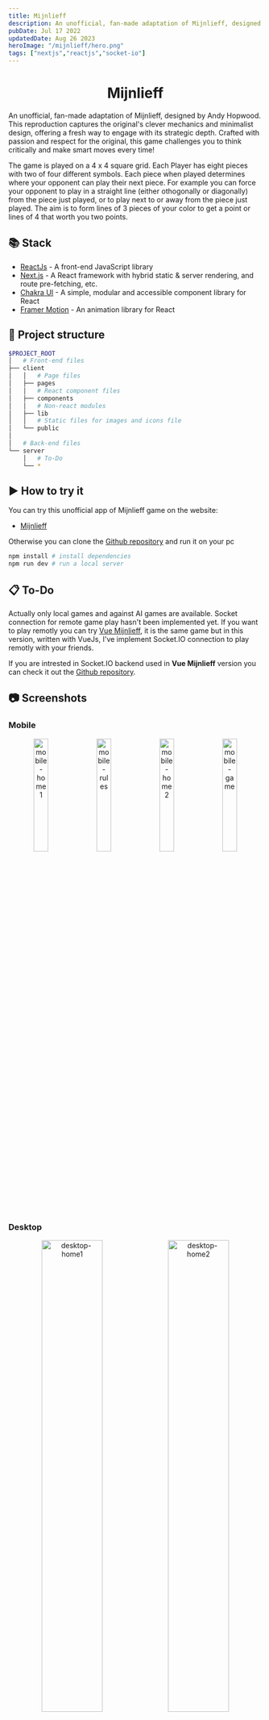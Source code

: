 ```yaml
---
title: Mijnlieff
description: An unofficial, fan-made adaptation of Mijnlieff, designed by Andy Hopwood. This reproduction captures the original's clever mechanics and minimalist design, offering a fresh way to engage with its strategic depth. Crafted with passion and respect for the original, this game challenges you to think critically and make smart moves every time!
pubDate: Jul 17 2022
updatedDate: Aug 26 2023
heroImage: "/mijnlieff/hero.png"
tags: ["nextjs","reactjs","socket-io"]
---
```


<div align='center'>
  <h1 class="main-title">Mijnlieff</h1>
</div>

An unofficial, fan-made adaptation of Mijnlieff, designed by Andy Hopwood. This reproduction captures the original's clever mechanics and minimalist design, offering a fresh way to engage with its strategic depth. Crafted with passion and respect for the original, this game challenges you to think critically and make smart moves every time!

The game is played on a 4 x 4 square grid. Each Player has eight pieces with two of four different symbols. Each piece when played determines where your opponent can play their next piece. For example you can force your opponent to play in a straight line (either othogonally or diagonally) from the piece just played, or to play next to or away from the piece just played. The aim is to form lines of 3 pieces of your color to get a point or lines of 4 that worth you two points.

## 📚 Stack

- <a href="https://react.dev" target="_blank">ReactJs</a> - A front-end JavaScript library
- <a href="https://nextjs.org/" target="_blank">Next.js</a> - A React framework with hybrid static & server rendering, and route pre-fetching, etc.
- <a href="https://chakra-ui.com/" target="_blank">Chakra UI</a> - A simple, modular and accessible component library for React
- <a href="https://www.framer.com/motion/" target="_blank">Framer Motion</a> - An animation library for React

## 📂 Project structure

```sh
$PROJECT_ROOT
│   # Front-end files
├── client
│   │   # Page files
│   ├── pages
│   │   # React component files
│   ├── components
│   │   # Non-react modules
│   ├── lib
│   │   # Static files for images and icons file
│   └── public
│
│   # Back-end files
└── server
    │   # To-Do
    └── *
```

## ▶️ How to try it

You can try this unofficial app of Mijnlieff game on the website:

- <a href="https://www.mijnlieff.alessiopoggi.org" target="_blank">Mijnlieff</a>

Otherwise you can clone the <a href="https://github.com/AlessioPoggi99/Fan-made-Mijnlieff" target="_blank">Github repository</a> and run it on your pc

```sh
npm install # install dependencies
npm run dev # run a local server
```

## 📋 To-Do

Actually only local games and against AI games are available. Socket connection for remote game play hasn't been implemented yet.
If you want to play remotly you can try <a href="https://mijnlieff.netlify.app" target="_blank">Vue Mijnlieff</a>, it is the same game
but in this version, written with VueJs, I've implement Socket.IO connection to play remotly with your friends.

If you are intrested in Socket.IO backend used in **Vue Mijnlieff** version you can check it out the <a href="https://github.com/AlessioPoggi99/vue-mijnlieff" target="_blank">Github repository</a>.

## 📷 Screenshots

### Mobile

<p align="center" class="img-grid">
  <img width="24%" height="auto" alt="mobile-home1" class="rounded-md" src="https://www.alessiopoggi.org/mijnlieff/mobile1.png"/>
  <img width="24%" height="auto" alt="mobile-rules" class="rounded-md" src="https://www.alessiopoggi.org/mijnlieff/mobile2.png"/>
  <img width="24%" height="auto" alt="mobile-home2" class="rounded-md" src="https://www.alessiopoggi.org/mijnlieff/mobile3.png"/>
  <img width="24%" height="auto" alt="mobile-game" class="rounded-md" src="https://www.alessiopoggi.org/mijnlieff/mobile4.png"/>
</p>

### Desktop

<p align="center" class="img-grid-2">
  <img width="49%" height="auto" alt="desktop-home1" class="no-shadow" src="https://www.alessiopoggi.org/mijnlieff/desktop1.png"/>
  <img width="49%" height="auto" alt="desktop-home2" class="no-shadow" src="https://www.alessiopoggi.org/mijnlieff/desktop2.png"/>
  <img width="49%" height="auto" alt="desktop-game1" class="no-shadow" src="https://www.alessiopoggi.org/mijnlieff/desktop3.png"/>
  <img width="49%" height="auto" alt="desktop-rules" class="no-shadow" src="https://www.alessiopoggi.org/mijnlieff/desktop4.png"/>
  <img width="49%" height="auto" alt="desktop-gameover" class="no-shadow" src="https://www.alessiopoggi.org/mijnlieff/desktop5.png"/>
  <img width="49%" height="auto" alt="desktop-game2" class="no-shadow" src="https://www.alessiopoggi.org/mijnlieff/desktop6.png"/>
</p>

## 🔗 Links

- <a href="https://github.com/AlessioPoggi99" target="_blank">My Github</a>

- <span><a href="https://www.mijnlieff.alessiopoggi.org" target="_blank">Mijnlieff</a> and <a href="https://github.com/AlessioPoggi99/Fan-made-Mijnlieff" target="_blank">Mijnlieff github repository</a></span>

- <span><a href="https://mijnlieff.netlify.app" target="_blank">Vue Mijnlieff</a> and <a href="https://github.com/AlessioPoggi99/vue-mijnlieff" target="_blank">Vue Mijnlieff github repository</a></span>
